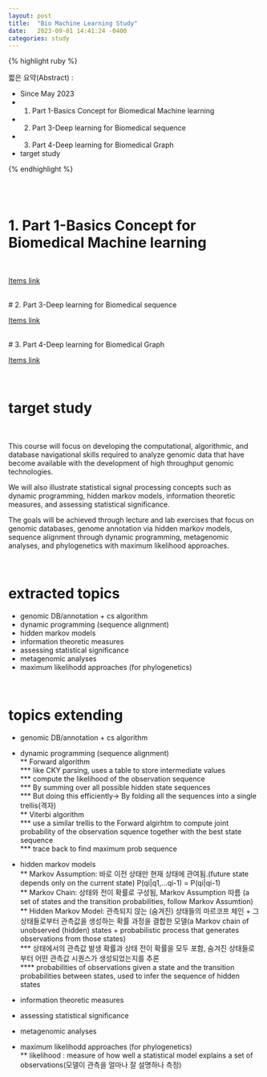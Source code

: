```yaml
---
layout: post
title:  "Bio Machine Learning Study"
date:   2023-09-01 14:41:24 -0400
categories: study
---
```







{% highlight ruby %}


짧은 요약(Abstract) :   
* Since May 2023    
* 1. Part 1-Basics Concept for Biomedical Machine learning
* 2. Part 3-Deep learning for Biomedical sequence
* 3. Part 4-Deep learning for Biomedical Graph
* target study  

{% endhighlight %}  

<br/>


<br/>

# 1. Part 1-Basics Concept for Biomedical Machine learning
<br/>

[Items link](https://drive.google.com/drive/folders/1n5k0fh6Ts0n50vg1p3qiGbL0J2HQ2Ub4?usp=drive_link)

<br/>
# 2. Part 3-Deep learning for Biomedical sequence
<br/>

[Items link](https://drive.google.com/drive/folders/10tNLY_8ssP-727V_UCXmNg3Q13HjM2wh?usp=drive_link)

<br/>
# 3. Part 4-Deep learning for Biomedical Graph
<br/>

[Items link](https://drive.google.com/drive/folders/1LaM0PPZEhHYNstp78hqtICv8FRjuxY1J?usp=drive_link)

<br/>


# target study  

<br/>

This course will focus on developing the computational, algorithmic, and database navigational skills required to analyze genomic data that have become available with the development of high throughput genomic technologies.   


We will also illustrate statistical signal processing concepts such as dynamic programming, hidden markov models, information theoretic measures, and assessing statistical significance.   


The goals will be achieved through lecture and lab exercises that focus on genomic databases, genome annotation via hidden markov models, sequence alignment through dynamic programming, metagenomic analyses, and phylogenetics with maximum likelihood approaches.    

<br/>

# extracted topics  

* genomic DB/annotation + cs algorithm  
* dynamic programming (sequence alignment)    
* hidden markov models  
* information theoretic measures  
* assessing statistical significance  
* metagenomic analyses  
* maximum likelihodd approaches (for phylogenetics)  


<br/>


# topics extending  

* genomic DB/annotation + cs algorithm  


* dynamic programming (sequence alignment)    
** Forward algorithm  
*** like CKY parsing, uses a table to store intermediate values  
*** compute the likelihood of the observation sequence  
*** By summing over all possible hidden state sequences  
*** But doing this efficiently-> By folding all the sequences into a single trellis(격자)  
** Viterbi algorithm  
*** use a similar trellis to the Forward algirhtm to compute joint probability of the observation squence together with the best state sequence  
*** trace back to find maximum prob sequence  


* hidden markov models  
** Markov Assumption: 바로 이전 상태만 현재 상태에 관여됨.(future state depends only on the current state) P(qi|q1,...qi-1) = P(qi|qi-1)  
** Markov Chain: 상태와 전이 확률로 구성됨, Markov Assumption 따름 (a set of states and the transition probabilities, follow Markov Assumtion)  
** Hidden Markov Model: 관측되지 않는 (숨겨진) 상태들의 마르코프 체인 + 그 상태들로부터 관측값을 생성하는 확률 과정을 결합한 모델(a Markov chain of unobserved (hidden) states + probabilistic process that generates observations from those states)  
*** 상태에서의 관측값 발생 확률과 상태 전이 확률을 모두 포함, 숨겨진 상태들로부터 어떤 관측값 시퀀스가 생성되었는지를 추론  
**** probabilities of observations given a state and the transition probabilities between states, used to infer the sequence of hidden states   


* information theoretic measures  
* assessing statistical significance  
* metagenomic analyses  


* maximum likelihodd approaches (for phylogenetics)  
** likelihood : measure of how well a statistical model explains a set of observations(모델이 관측을 얼마나 잘 설명하나 측정)    


<br/>
